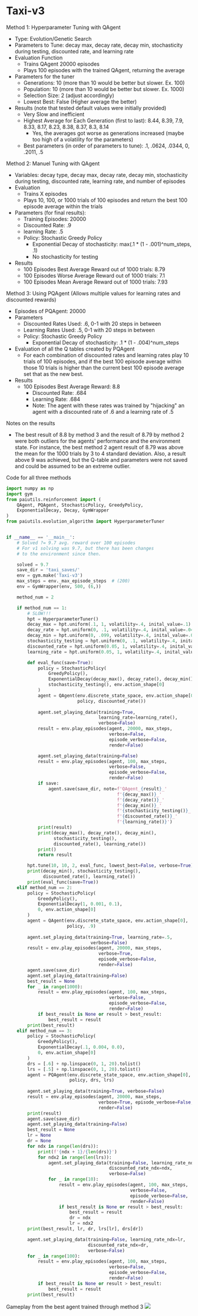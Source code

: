 # Taxi-v3

Method 1: Hyperparameter Tuning with QAgent
- Type: Evolution/Genetic Search
- Parameters to Tune: decay max, decay rate, decay min, stochasticity during testing, discounted rate, and learning rate
- Evaluation Function
  - Trains QAgent 20000 episodes
  - Plays 100 episodes with the trained QAgent, returning the average
- Parameters for the tuner
  - Generations: 10 (more than 10 would be better but slower. Ex. 100)
  - Population: 10 (more than 10 would be better but slower. Ex. 1000)
  - Selection Size: 2 (adjust accordingly)
  - Lowest Best: False (Higher average the better)
- Results (note that tested default values were initially provided)
  - Very Slow and inefficient
  - Highest Average for Each Generation (first to last): 8.44, 8.39, 7.9, 8.33, 8.17, 8.23, 8.38, 8.37, 8.3, 8.14
    - Yes, the averages got worse as generations increased (maybe too high of a volatility for the parameters)
  - Best parameters (in order of parameters to tune): .1, .0624, .0344, 0, .2011, .5 

Method 2: Manuel Tuning with QAgent
- Variables: decay type, decay max, decay rate, decay min, stochasticity during testing, discounted rate, learning rate, and number of episodes
- Evaluation
  - Trains X episodes
  - Plays 10, 100, or 1000 trials of 100 episodes and return the best 100 episode average within the trials
- Parameters (for final results):
  - Training Episodes: 20000
  - Discounted Rate: .9
  - learning Rate: .5
  - Policy: Stochastic Greedy Policy
    - Exponential Decay of stochasticity: max(.1 * (1 - .001)^num_steps, .1)
    - No stochasticity for testing
- Results
  - 100 Episodes Best Average Reward out of 1000 trials: 8.79
  - 100 Episodes Worse Average Reward out of 1000 trials: 7.1
  - 100 Episodes Mean Average Reward out of 1000 trials: 7.93

Method 3: Using PQAgent (Allows multiple values for learning rates and discounted rewards)
- Episodes of PQAgent: 20000
- Parameters
  - Discounted Rates Used: .6, 0-1 with 20 steps in between
  - Learning Rates Used: .5, 0-1 with 20 steps in between
  - Policy: Stochastic Greedy Policy
      - Exponential Decay of stochasticity: .1 * (1 - .004)^num_steps
- Evaluation of all the Q tables created by PQAgent
  - For each combination of discounted rates and learning rates play 10 trials of 100 episodes, and if the best 100 episode average within those 10 trials is higher than the current best 100 episode average set that as the new best.
- Results
  - 100 Episodes Best Average Reward: 8.8
    - Discounted Rate: .684
    - Learning Rate: .684
    - Note: The agent with these rates was trained by "hijacking" an agent with a discounted rate of .6 and a learning rate of .5

Notes on the results
- The best result of 8.8 by method 3 and the result of 8.79 by method 2 were both outliers for the agents' performance and the environment state. For instance, the best method 2 agent result of 8.79 was above the mean for the 1000 trials by 3 to 4 standard deviation. Also, a result above 9 was achieved, but the Q-table and parameters were not saved and could be assumed to be an extreme outlier.


Code for all three methods
```python
import numpy as np
import gym
from paiutils.reinforcement import (
    QAgent, PQAgent, StochasticPolicy, GreedyPolicy,
    ExponentialDecay, Decay, GymWrapper
)
from paiutils.evolution_algorithm import HyperparameterTuner


if __name__ == '__main__':
    # Solved ?= 9.7 avg. reward over 100 episodes
    # For v1 solving was 9.7, but there has been changes
    # to the environment since then.

    solved = 9.7
    save_dir = 'taxi_saves/'
    env = gym.make('Taxi-v3')
    max_steps = env._max_episode_steps  # (200)
    env = GymWrapper(env, 500, (6,))

    method_num = 2

    if method_num == 1:
        # SLOW!!!
        hpt = HyperparameterTuner()
        decay_max = hpt.uniform(.1, 1, volatility=.4, inital_value=.1)
        decay_rate = hpt.uniform(0, .1, volatility=.4, inital_value=.04)
        decay_min = hpt.uniform(0, .099, volatility=.4, inital_value=.001)
        stochasticity_testing = hpt.uniform(0, .1, volatility=.4, inital_value=0)
        discounted_rate = hpt.uniform(0.05, 1, volatility=.4, inital_value=.6)
        learning_rate = hpt.uniform(0.05, 1, volatility=.4, inital_value=.5)

        def eval_func(save=True):
            policy = StochasticPolicy(
                GreedyPolicy(), 
                ExponentialDecay(decay_max(), decay_rate(), decay_min()),
                stochasticity_testing(), env.action_shape[0]
            )
            agent = QAgent(env.discrete_state_space, env.action_shape[0],
                           policy, discounted_rate())
            
            agent.set_playing_data(training=True,
                                   learning_rate=learning_rate(),
                                   verbose=False)
            result = env.play_episodes(agent, 20000, max_steps,
                                       verbose=False,
                                       episode_verbose=False,
                                       render=False)

            agent.set_playing_data(training=False)
            result = env.play_episodes(agent, 100, max_steps,
                                       verbose=False,
                                       episode_verbose=False,
                                       render=False)
            if save:
                agent.save(save_dir, note=f'QAgent_{result}_'
                                          f'{decay_max()}_'
                                          f'{decay_rate()}_'
                                          f'{decay_min()}_'
                                          f'{stochasticity_testing()}_'
                                          f'{discounted_rate()}_'
                                          f'{learning_rate()}')
            print(result)
            print(decay_max(), decay_rate(), decay_min(),
                  stochasticity_testing(),
                  discounted_rate(), learning_rate())
            print()
            return result

        hpt.tune(10, 10, 2, eval_func, lowest_best=False, verbose=True)
        print(decay_min(), stochasticity_testing(),
              discounted_rate(), learning_rate())
        print(eval_func(save=True))
    elif method_num == 2:
        policy = StochasticPolicy(
            GreedyPolicy(), 
            ExponentialDecay(1, 0.001, 0.1),
            0, env.action_shape[0]
        )
        agent = QAgent(env.discrete_state_space, env.action_shape[0],
                       policy, .9)
        
        agent.set_playing_data(training=True, learning_rate=.5,
                                verbose=False)
        result = env.play_episodes(agent, 20000, max_steps,
                                   verbose=True,
                                   episode_verbose=False,
                                   render=False)
        agent.save(save_dir)
        agent.set_playing_data(training=False)
        best_result = None
        for _ in range(1000):
            result = env.play_episodes(agent, 100, max_steps,
                                       verbose=False,
                                       episode_verbose=False,
                                       render=False)
            if best_result is None or result > best_result:
                best_result = result
        print(best_result)
    elif method_num == 3:
        policy = StochasticPolicy(
            GreedyPolicy(), 
            ExponentialDecay(.1, 0.004, 0.0),
            0, env.action_shape[0]
        )
        drs = [.6] + np.linspace(0, 1, 20).tolist()
        lrs = [.5] + np.linspace(0, 1, 20).tolist()
        agent = PQAgent(env.discrete_state_space, env.action_shape[0],
                        policy, drs, lrs)
        
        agent.set_playing_data(training=True, verbose=False)
        result = env.play_episodes(agent, 20000, max_steps,
                                   verbose=True, episode_verbose=False,
                                   render=False)
        print(result)
        agent.save(save_dir)
        agent.set_playing_data(training=False)
        best_result = None
        lr = None
        dr = None
        for ndx in range(len(drs)):
            print(f'{ndx + 1}/{len(drs)}')
            for ndx2 in range(len(lrs)):
                agent.set_playing_data(training=False, learning_rate_ndx=ndx2,
                                       discounted_rate_ndx=ndx,
                                       verbose=False)
                for _ in range(10):
                    result = env.play_episodes(agent, 100, max_steps,
                                               verbose=False,
                                               episode_verbose=False,
                                               render=False)
                    if best_result is None or result > best_result:
                        best_result = result
                        dr = ndx
                        lr = ndx2
        print(best_result, lr, dr, lrs[lr], drs[dr])

        agent.set_playing_data(training=False, learning_rate_ndx=lr,
                               discounted_rate_ndx=dr,
                               verbose=False)
        for _ in range(100):
            result = env.play_episodes(agent, 100, max_steps,
                                       verbose=False, 
                                       episode_verbose=False,
                                       render=False)
            if best_result is None or result > best_result:
                best_result = result
        print(best_result)
```

Gameplay from the best agent trained through method 3
![](./pq_8.8_ep20000.gif)
